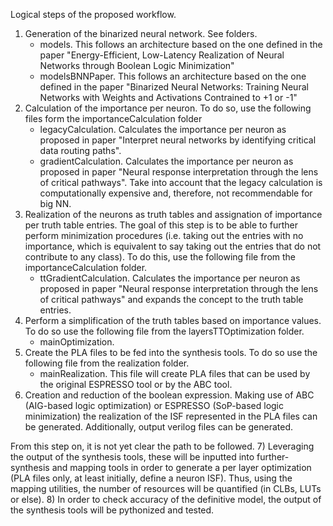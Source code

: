 Logical steps of the proposed workflow.
1) Generation of the binarized neural network. See folders.
   - models. This follows an architecture based on the one defined in the paper "Energy-Efficient, Low-Latency Realization of Neural Networks through Boolean Logic Minimization"
   - modelsBNNPaper. This follows an architecture based on the one defined in the paper "Binarized Neural Networks: Training Neural Networks with Weights and Activations Contrained to +1 or -1"
2) Calculation of the importance per neuron. To do so, use the following files form the importanceCalculation folder
    - legacyCalculation. Calculates the importance per neuron as proposed in paper "Interpret neural networks by identifying critical data routing paths".
    - gradientCalculation. Calculates the importance per neuron as proposed in paper "Neural response interpretation through the lens of critical pathways".
   Take into account that the legacy calculation is computationally expensive and, therefore, not recommendable for big NN.
3) Realization of the neurons as truth tables and assignation of importance per truth table entries. The goal of this step is to be able to further perform
minimization procedures (i.e. taking out the entries with no importance, which is equivalent to say taking out the entries that do not contribute to any class).
To do this, use the following file from the importanceCalculation folder.
   - ttGradientCalculation. Calculates the importance per neuron as proposed in paper "Neural response interpretation through the lens of critical pathways"
   and expands the concept to the truth table entries.
4) Perform a simplification of the truth tables based on importance values. To do so use the following file from the
layersTTOptimization folder.
    - mainOptimization.
5) Create the PLA files to be fed into the synthesis tools. To do so use the following file from the realization folder.
   - mainRealization. This file will create PLA files that can be used by the original ESPRESSO tool or by the ABC tool.
6) Creation and reduction of the boolean expression. Making use of ABC (AIG-based logic optimization) or ESPRESSO (SoP-based logic minimization)
the realization of the ISF represented in the PLA files can be generated. Additionally, output verilog files can be generated.

From this step on, it is not yet clear the path to be followed.
7) Leveraging the output of the synthesis tools, these will be inputted into further-synthesis and mapping tools in order to generate a per layer
optimization (PLA files only, at least initially, define a neuron ISF). Thus, using the mapping utilities, the number of resources
will be quantified (in CLBs, LUTs or else).
8) In order to check accuracy of the definitive model, the output of the synthesis tools will be pythonized and tested.